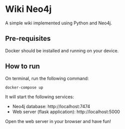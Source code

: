 # Wiki Neo4j
A simple wiki implemented using Python and Neo4j.

## Pre-requisites
Docker should be installed and running on your device.

## How to run
On terminal, run the following command:
```bash
docker-compose up
```

It will start the following services:
- Neo4j database: http://localhost:7474
- Web server (flask application): http://localhost:5000

Open the web server in your browser and have fun!
